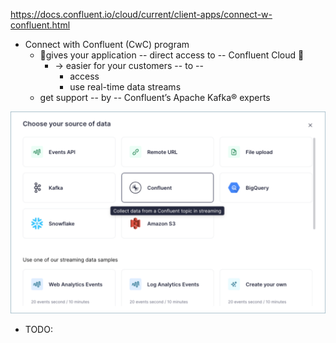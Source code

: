 https://docs.confluent.io/cloud/current/client-apps/connect-w-confluent.html

* Connect with Confluent (CwC) program
  * 👀gives your application -- direct access to -- Confluent Cloud 👀 
    * -> easier for your customers -- to --
      * access
      * use real-time data streams
  * get support -- by -- Confluent’s Apache Kafka® experts

![](static/client-apps.connect-w-confluent1.png)

* TODO: